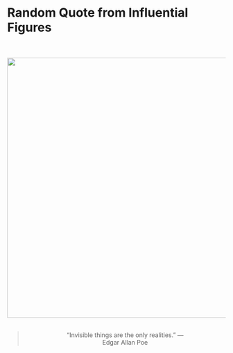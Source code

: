 # Random Quote from Influential Figures

<div align="center">
  <br>
  <br>
  <a href="https://en.wikipedia.org/wiki/Edgar_Allan_Poe" title="Edgar Allan Poe - Wikipedia"><img src="https://upload.wikimedia.org/wikipedia/commons/9/97/Edgar_Allan_Poe%2C_circa_1849%2C_restored%2C_squared_off.jpg" width="600px"></a>
  <br>
  <br>
  <blockquote>&ldquo;Invisible things are the only realities.&rdquo; &mdash; <footer>Edgar Allan Poe</footer></blockquote>
</div>
  